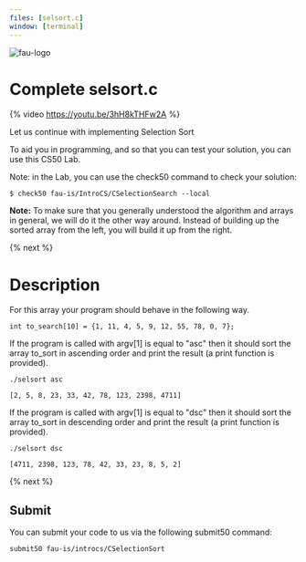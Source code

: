 ```yaml
---
files: [selsort.c]
window: [terminal]
---
```

![fau-logo](https://introcs.is.rw.fau.de/img/logos/ReWi_logo.png)
# Complete selsort.c

{% video https://youtu.be/3hH8kTHFw2A %}

Let us continue with implementing Selection Sort

To aid you in programming, and so that you can test your solution, you can use this CS50 Lab.

Note: in the Lab, you can use the check50 command to check your solution:
~~~
$ check50 fau-is/IntroCS/CSelectionSearch --local
~~~
**Note:** To make sure that you generally understood the algorithm and arrays in general, we will do it the other way
around. Instead of building up the sorted array from the left, you will build it up from the right. 

{% next %}

# Description

For this array your program should behave in the following way.
~~~
int to_search[10] = {1, 11, 4, 5, 9, 12, 55, 78, 0, 7};
~~~
If the program is called with argv[1] is equal to "asc" then it should sort the array to_sort in ascending order and print the result (a print function is provided).
~~~
./selsort asc

[2, 5, 8, 23, 33, 42, 78, 123, 2398, 4711]
~~~
If the program is called with argv[1] is equal to "dsc" then it should sort the array to_sort in descending order and print the result (a print function is provided).
~~~
./selsort dsc

[4711, 2398, 123, 78, 42, 33, 23, 8, 5, 2]
~~~

{% next %}

## Submit

You can submit your code to us via the following submit50 command:

~~~
submit50 fau-is/introcs/CSelectionSort
~~~
